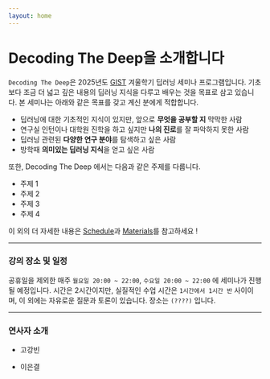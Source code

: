 ```yaml
---
layout: home
---
```


# **Decoding The Deep을 소개합니다**
`Decoding The Deep`은 2025년도 [GIST](https://www.gist.ac.kr/kr/main.html) 겨울학기 딥러닝 세미나 프로그램입니다. 기초보다 조금 더 넓고 깊은 내용의 딥러닝 지식을 다루고 배우는 것을 목표로 삼고 있습니다. 본 세미나는 아래와 같은 목표를 갖고 계신 분에게 적합합니다.

- 딥러닝에 대한 기초적인 지식이 있지만, 앞으로 **무엇을 공부할 지** 막막한 사람
- 연구실 인턴이나 대학원 진학을 하고 싶지만 **나의 진로**를 잘 파악하지 못한 사람
- 딥러닝 관련된 **다양한 연구 분야**를 탐색하고 싶은 사람
- 방학때 **의미있는 딥러닝 지식**을 얻고 싶은 사람

또한, Decoding The Deep 에서는 다음과 같은 주제를 다룹니다. 

- 주제 1
- 주제 2
- 주제 3
- 주제 4

이 외의 더 자세한 내용은 [Schedule](./schedule)과 [Materials](./materials)를 참고하세요 !


<hr>

### **강의 장소 및 일정**

공휴일을 제외한 매주 `월요일 20:00 ~ 22:00`, `수요일 20:00 ~ 22:00` 에 세미나가 진행될 예정입니다. 시간은 2시간이지만, 실질적인 수업 시간은 `1시간에서 1시간 반` 사이이며, 이 외에는 자유로운 질문과 토론이 있습니다. 장소는 `(????)` 입니다.



<hr>

### **연사자 소개**

- 고강빈 

- 이은결
